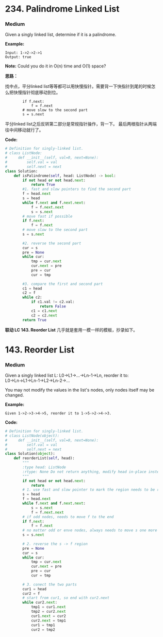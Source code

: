 # 234. Palindrome Linked List
### Medium

Given a singly linked list, determine if it is a palindrome.

**Example:**

```
Input: 1->2->2->1
Output: true
```

**Note:**
Could you do it in O(n) time and O(1) space?

**思路：**

找中点，平分linked list等等都可以用快慢指针。需要背一下快指针到尾的时候怎么把快慢指针彻底移动到位。
```
        if f.next:
            f = f.next
        # move slow to the second part
        s = s.next
```
平分linked list之后反转第二部分是常规指针操作，背一下。
最后两根指针从两端往中间移动就行了。

**Code:**
```python
# Definition for singly-linked list.
# class ListNode:
#     def __init__(self, val=0, next=None):
#         self.val = val
#         self.next = next
class Solution:
    def isPalindrome(self, head: ListNode) -> bool:
        if not head or not head.next:
            return True
        #1. fast and slow pointers to find the second part
        f = head.next
        s = head
        while f.next and f.next.next:
            f = f.next.next
            s = s.next
        # move fast if possible
        if f.next:
            f = f.next
        # move slow to the second part
        s = s.next
        
        #2. reverse the second part
        cur = s
        pre = None
        while cur:
            tmp = cur.next
            cur.next = pre
            pre = cur
            cur = tmp
        
        #3. compare the first and second part
        c1 = head
        c2 = f
        while c2:
            if c1.val != c2.val:
                return False
            c1 = c1.next
            c2 = c2.next
        return True
```

**联动 LC 143. Reorder List**
几乎就是套用一模一样的模板，抄录如下。

# 143. Reorder List
### Medium

Given a singly linked list L: L0→L1→…→Ln-1→Ln,
reorder it to: L0→Ln→L1→Ln-1→L2→Ln-2→…

You may not modify the values in the list's nodes, only nodes itself may be changed.

**Example:**

```
Given 1->2->3->4->5, reorder it to 1->5->2->4->3.
```

**Code:**
```python
# Definition for singly-linked list.
# class ListNode(object):
#     def __init__(self, val=0, next=None):
#         self.val = val
#         self.next = next
class Solution(object):
    def reorderList(self, head):
        """
        :type head: ListNode
        :rtype: None Do not return anything, modify head in-place instead.
        """
        if not head or not head.next:
            return
        # 1. use fast and slow pointer to mark the region needs to be reversed
        s = head
        f = head.next
        while f.next and f.next.next:
            s = s.next
            f = f.next.next
        # if odd nodes, needs to move f to the end
        if f.next:
            f = f.next
        # no matter odd or enve nodes, always needs to move s one more step
        s = s.next
        
        # 2. reverse the s -> f region
        pre = None
        cur = s
        while cur:
            tmp = cur.next
            cur.next = pre
            pre = cur
            cur = tmp
            
        # 3. conect the two parts
        cur1 = head
        cur2 = f
        # start from cur1, so end with cur2.next
        while cur2.next:
            tmp1 = cur1.next
            tmp2 = cur2.next
            cur1.next = cur2
            cur2.next = tmp1
            cur1 = tmp1
            cur2 = tmp2
```
